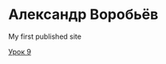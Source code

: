 # Александр Воробьёв
My first published site

[Урок 9](https://mindfocusingfella.github.io/lesson_9/)
